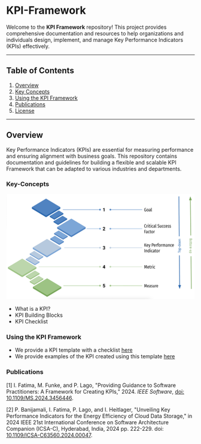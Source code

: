 # KPI-Framework

Welcome to the **KPI Framework** repository! This project provides comprehensive documentation and resources to help organizations and individuals design, implement, and manage Key Performance Indicators (KPIs) effectively.

---

## Table of Contents

1. [Overview](#overview)
2. [Key Concepts](#key-concepts)
3. [Using the KPI Framework](#using-the-kpi-framework)
4. [Publications](#publications)
5. [License](LICENSE.md)

---

## Overview

Key Performance Indicators (KPIs) are essential for measuring performance and ensuring alignment with business goals. This repository contains documentation and guidelines for building a flexible and scalable KPI Framework that can be adapted to various industries and departments.

### Key-Concepts

![alt text](https://github.com/iffatfatima/KPI-Framework/blob/main/buildingblocks.png)
  - What is a KPI?
   - KPI Building Blocks
   - KPI Checklist
### Using the KPI Framework

- We provide a KPI template with a checklist [here](docs/KPITemplate+Checklist.docx)
- We provide examples of the KPI created using this template [here](docs/Examples.pdf)

### Publications

[1] I. Fatima, M. Funke, and P. Lago, "Providing Guidance to Software Practitioners: A Framework for Creating KPIs," 2024. *IEEE Software*, [doi: 10.1109/MS.2024.3456446](https://doi.org/10.1109/MS.2024.3456446).

[2] P. Banijamali, I. Fatima, P. Lago, and I. Heitlager, "Unveiling Key Performance Indicators for the Energy Efficiency of Cloud Data Storage," in 2024 IEEE 21st International Conference on Software Architecture Companion (ICSA-C), Hyderabad, India, 2024 pp. 222-229.
doi: [10.1109/ICSA-C63560.2024.00047](https://doi.org/10.1109/ICSA-C63560.2024.00047).
